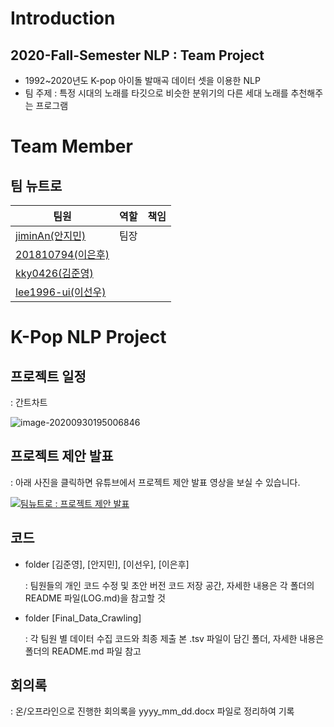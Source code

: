 



# Introduction

## 2020-Fall-Semester NLP : Team Project

- 1992~2020년도 K-pop 아이돌 발매곡 데이터 셋을 이용한 NLP
- 팀 주제 : 특정 시대의 노래를 타깃으로 비슷한 분위기의 다른 세대 노래를 추천해주는 프로그램

# Team Member

## 팀 뉴트로

| 팀원                                                | 역할              | 책임 |
| --------------------------------------------------- | ----------------- | ---- |
| [jiminAn(안지민)](https://github.com/jiminAn)       | 팀장 |   |
| [201810794(이은후)](https://github.com/201810794)   |      |      |
| [kky0426(김준영)](https://github.com/kky0426)       |     |      |
| [lee1996-ui(이선우)](https://github.com/lee1996-ui) |      |      |



# K-Pop NLP Project

## 프로젝트 일정

: 간트차트

![image-20200930195006846](https://github.com/jiminAn/Kpop_NLP_Project/blob/master/img/1.png)

## 프로젝트 제안 발표

: 아래 사진을 클릭하면 유튜브에서 프로젝트 제안 발표 영상을 보실 수 있습니다.

[![팀뉴트로 : 프로젝트 제안 발표](https://img.youtube.com/vi/28hdOUgEhpc/0.jpg)](https://www.youtube.com/watch?v=28hdOUgEhpc&t=733s)



## 코드

- folder [김준영], [안지민], [이선우], [이은후]

  : 팀원들의 개인 코드 수정 및 초안 버전 코드 저장 공간, 자세한 내용은 각 폴더의 README 파일(LOG.md)을 참고할 것

- folder [Final_Data_Crawling]

  : 각 팀원 별 데이터 수집 코드와 최종 제출 본 .tsv 파일이 담긴 폴더, 자세한 내용은 폴더의 README.md 파일 참고

## 회의록

: 온/오프라인으로 진행한 회의록을 yyyy_mm_dd.docx 파일로 정리하여 기록
